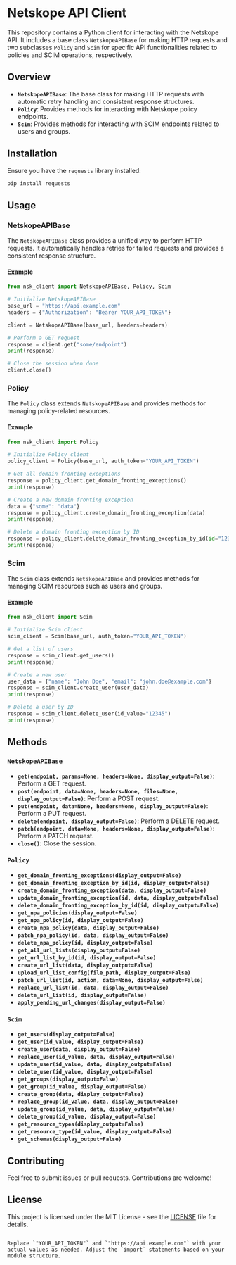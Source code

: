 
# Netskope API Client

This repository contains a Python client for interacting with the Netskope API. It includes a base class `NetskopeAPIBase` for making HTTP requests and two subclasses `Policy` and `Scim` for specific API functionalities related to policies and SCIM operations, respectively.

## Overview

- **`NetskopeAPIBase`**: The base class for making HTTP requests with automatic retry handling and consistent response structures.
- **`Policy`**: Provides methods for interacting with Netskope policy endpoints.
- **`Scim`**: Provides methods for interacting with SCIM endpoints related to users and groups.

## Installation

Ensure you have the `requests` library installed:

```bash
pip install requests
```

## Usage

### NetskopeAPIBase

The `NetskopeAPIBase` class provides a unified way to perform HTTP requests. It automatically handles retries for failed requests and provides a consistent response structure.

#### Example

```python
from nsk_client import NetskopeAPIBase, Policy, Scim

# Initialize NetskopeAPIBase
base_url = "https://api.example.com"
headers = {"Authorization": "Bearer YOUR_API_TOKEN"}

client = NetskopeAPIBase(base_url, headers=headers)

# Perform a GET request
response = client.get("some/endpoint")
print(response)

# Close the session when done
client.close()
```

### Policy

The `Policy` class extends `NetskopeAPIBase` and provides methods for managing policy-related resources.

#### Example

```python
from nsk_client import Policy

# Initialize Policy client
policy_client = Policy(base_url, auth_token="YOUR_API_TOKEN")

# Get all domain fronting exceptions
response = policy_client.get_domain_fronting_exceptions()
print(response)

# Create a new domain fronting exception
data = {"some": "data"}
response = policy_client.create_domain_fronting_exception(data)
print(response)

# Delete a domain fronting exception by ID
response = policy_client.delete_domain_fronting_exception_by_id(id="12345")
print(response)
```

### Scim

The `Scim` class extends `NetskopeAPIBase` and provides methods for managing SCIM resources such as users and groups.

#### Example

```python
from nsk_client import Scim

# Initialize Scim client
scim_client = Scim(base_url, auth_token="YOUR_API_TOKEN")

# Get a list of users
response = scim_client.get_users()
print(response)

# Create a new user
user_data = {"name": "John Doe", "email": "john.doe@example.com"}
response = scim_client.create_user(user_data)
print(response)

# Delete a user by ID
response = scim_client.delete_user(id_value="12345")
print(response)
```

## Methods

### `NetskopeAPIBase`

- **`get(endpoint, params=None, headers=None, display_output=False)`**: Perform a GET request.
- **`post(endpoint, data=None, headers=None, files=None, display_output=False)`**: Perform a POST request.
- **`put(endpoint, data=None, headers=None, display_output=False)`**: Perform a PUT request.
- **`delete(endpoint, display_output=False)`**: Perform a DELETE request.
- **`patch(endpoint, data=None, headers=None, display_output=False)`**: Perform a PATCH request.
- **`close()`**: Close the session.

### `Policy`

- **`get_domain_fronting_exceptions(display_output=False)`**
- **`get_domain_fronting_exception_by_id(id, display_output=False)`**
- **`create_domain_fronting_exception(data, display_output=False)`**
- **`update_domain_fronting_exception(id, data, display_output=False)`**
- **`delete_domain_fronting_exception_by_id(id, display_output=False)`**
- **`get_npa_policies(display_output=False)`**
- **`get_npa_policy(id, display_output=False)`**
- **`create_npa_policy(data, display_output=False)`**
- **`patch_npa_policy(id, data, display_output=False)`**
- **`delete_npa_policy(id, display_output=False)`**
- **`get_all_url_lists(display_output=False)`**
- **`get_url_list_by_id(id, display_output=False)`**
- **`create_url_list(data, display_output=False)`**
- **`upload_url_list_config(file_path, display_output=False)`**
- **`patch_url_list(id, action, data=None, display_output=False)`**
- **`replace_url_list(id, data, display_output=False)`**
- **`delete_url_list(id, display_output=False)`**
- **`apply_pending_url_changes(display_output=False)`**

### `Scim`

- **`get_users(display_output=False)`**
- **`get_user(id_value, display_output=False)`**
- **`create_user(data, display_output=False)`**
- **`replace_user(id_value, data, display_output=False)`**
- **`update_user(id_value, data, display_output=False)`**
- **`delete_user(id_value, display_output=False)`**
- **`get_groups(display_output=False)`**
- **`get_group(id_value, display_output=False)`**
- **`create_group(data, display_output=False)`**
- **`replace_group(id_value, data, display_output=False)`**
- **`update_group(id_value, data, display_output=False)`**
- **`delete_group(id_value, display_output=False)`**
- **`get_resource_types(display_output=False)`**
- **`get_resource_type(id_value, display_output=False)`**
- **`get_schemas(display_output=False)`**

## Contributing

Feel free to submit issues or pull requests. Contributions are welcome!

## License

This project is licensed under the MIT License - see the [LICENSE](LICENSE) file for details.
```

Replace `"YOUR_API_TOKEN"` and `"https://api.example.com"` with your actual values as needed. Adjust the `import` statements based on your module structure.